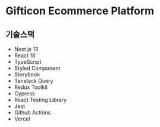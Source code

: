 # Gifticon Ecommerce Platform

## 기술스택

- Next.js 13
- React 18
- TypeScript
- Styled Component
- Storybook
- Tanstack Query
- Redux Toolkit
- Cypress
- React Testing Library
- Jest
- Github Actions
- Vercel
